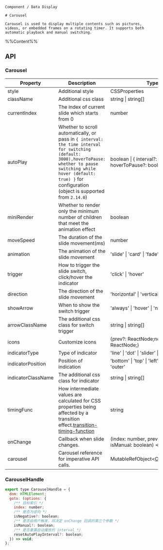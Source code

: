 `````
Component / Data Display

# Carousel

Carousel is used to display multiple contents such as pictures, videos, or embedded frames on a rotating timer. It supports both automatic playback and manual switching.
`````

%%Content%%

## API

### Carousel

|Property|Description|Type|DefaultValue|Version|
|---|---|---|---|---|
|style|Additional style|CSSProperties |`-`|-|
|className|Additional css class|string \| string[] |`-`|-|
|currentIndex|The index of current slide which starts from 0|number |`0`|-|
|autoPlay|Whether to scroll automatically, or pass in `{ interval: the time interval for switching (default: 3000),hoverToPause: whether to pause switching while hover (default: true) }` for configuration (object is supported from `2.14.0`)|boolean \| { interval?: number; hoverToPause?: boolean } |`-`|-|
|miniRender|Whether to render only the minimum number of children that meet the animation effect|boolean |`-`|2.21.0|
|moveSpeed|The duration of the slide movement(ms)|number |`500`|-|
|animation|The animation of the slide movement|'slide' \| 'card' \| 'fade' |`slide`|-|
|trigger|How to trigger the slide switch, click/hover the indicator|'click' \| 'hover' |`click`|-|
|direction|The direction of the slide movement|'horizontal' \| 'vertical' |`horizontal`|-|
|showArrow|When to show the switch trigger|'always' \| 'hover' \| 'never' |`always`|-|
|arrowClassName|The additional css class for switch trigger|string \| string[] |`-`|-|
|icons|Customize icons|{prev?: ReactNode;next?: ReactNode;} |`-`|2.25.0|
|indicatorType|Type of indicator|'line' \| 'dot' \| 'slider' \| 'never' |`dot`|-|
|indicatorPosition|Position of indication|'bottom' \| 'top' \| 'left' \| 'right' \| 'outer' |`bottom`|-|
|indicatorClassName|The additional css class for indicator|string \| string[] |`-`|-|
|timingFunc|How intermediate values are calculated for CSS properties being affected by a transition effect.[transition-timing-function](https://developer.mozilla.org/zh-CN/docs/Web/CSS/transition-timing-function)|string |`cubic-bezier(0.34, 0.69, 0.1, 1)`|-|
|onChange|Callback when slide changes.|(index: number, prevIndex: number, isManual: boolean) => void |`-`|`isManual` in 2.4.0|
|carousel|Carousel reference for imperative API calls.|MutableRefObject&lt;[CarouselHandle](#carouselhandle)&gt; |`-`|2.16.1|

### CarouselHandle

```js
export type CarouselHandle = {
  dom: HTMLElement;
  goto: (options: {
    /** 目标索引 */
    index: number;
    /** 是否为逆向 */
    isNegative?: boolean;
    /** 是否由用户触发，将决定 onChange 回调的第三个参数 */
    isManual?: boolean;
    /** 是否重置自动播放的 interval */
    resetAutoPlayInterval?: boolean;
  }) => void;
};
```
